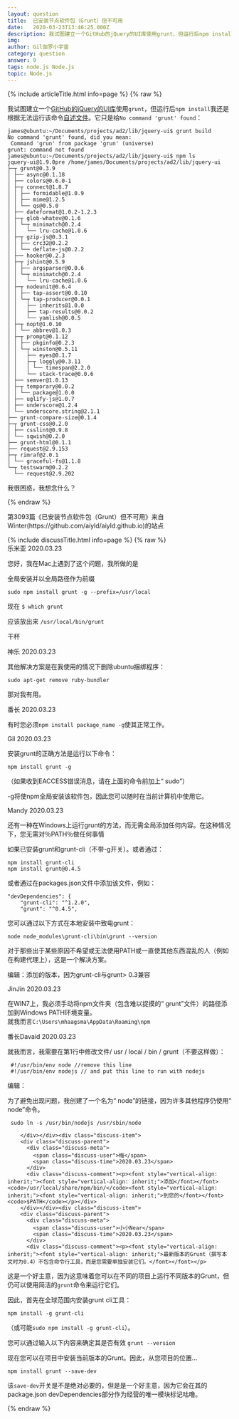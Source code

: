```yaml
---
layout: question
title:  已安装节点软件包（Grunt）但不可用
date:   2020-03-23T13:46:25.000Z
description: 我试图建立一个GitHub的jQuery的UI库使用grunt，但运行后npm install我还是根据无法运行该命令自述文件。它只是给No comman...
img: 
author: Gil伽罗小宇宙
category: question
answer: 9
tags: node.js Node.js
topic: Node.js
---
```

<div class="article-root">
  <div class="article">
    {% include articleTitle.html info=page %}
    {% raw %}
    <div class="article-content"><p><font style="vertical-align: inherit;"><font style="vertical-align: inherit;">我试图建立一个</font></font><a href="https://github.com/jquery/jquery-ui"><font style="vertical-align: inherit;"><font style="vertical-align: inherit;">GitHub的jQuery的UI库</font></font></a><font style="vertical-align: inherit;"><font style="vertical-align: inherit;">使用</font></font><code>grunt</code><font style="vertical-align: inherit;"><font style="vertical-align: inherit;">，但运行后</font></font><code>npm install</code><font style="vertical-align: inherit;"><font style="vertical-align: inherit;">我还是根据无法运行该命令</font></font><a href="https://github.com/jquery/jquery-ui#building-jquery-ui"><font style="vertical-align: inherit;"><font style="vertical-align: inherit;">自述文件</font></font></a><font style="vertical-align: inherit;"><font style="vertical-align: inherit;">。</font><font style="vertical-align: inherit;">它只是给</font></font><code>No command 'grunt' found</code><font style="vertical-align: inherit;"><font style="vertical-align: inherit;">：</font></font></p>

<pre><code>james@ubuntu:~/Documents/projects/ad2/lib/jquery-ui$ grunt build<font></font>
No command 'grunt' found, did you mean:<font></font>
 Command 'grun' from package 'grun' (universe)<font></font>
grunt: command not found<font></font>
james@ubuntu:~/Documents/projects/ad2/lib/jquery-ui$ npm ls<font></font>
jquery-ui@1.9.0pre /home/james/Documents/projects/ad2/lib/jquery-ui<font></font>
├─┬ grunt@0.3.9 <font></font>
│ ├── async@0.1.18 <font></font>
│ ├── colors@0.6.0-1 <font></font>
│ ├─┬ connect@1.8.7 <font></font>
│ │ ├── formidable@1.0.9 <font></font>
│ │ ├── mime@1.2.5 <font></font>
│ │ └── qs@0.5.0 <font></font>
│ ├── dateformat@1.0.2-1.2.3 <font></font>
│ ├─┬ glob-whatev@0.1.6 <font></font>
│ │ └─┬ minimatch@0.2.4 <font></font>
│ │   └── lru-cache@1.0.6 <font></font>
│ ├─┬ gzip-js@0.3.1 <font></font>
│ │ ├── crc32@0.2.2 <font></font>
│ │ └── deflate-js@0.2.2 <font></font>
│ ├── hooker@0.2.3 <font></font>
│ ├─┬ jshint@0.5.9 <font></font>
│ │ ├── argsparser@0.0.6 <font></font>
│ │ └─┬ minimatch@0.2.4 <font></font>
│ │   └── lru-cache@1.0.6 <font></font>
│ ├─┬ nodeunit@0.6.4 <font></font>
│ │ ├── tap-assert@0.0.10 <font></font>
│ │ └─┬ tap-producer@0.0.1 <font></font>
│ │   ├── inherits@1.0.0 <font></font>
│ │   ├── tap-results@0.0.2 <font></font>
│ │   └── yamlish@0.0.5 <font></font>
│ ├─┬ nopt@1.0.10 <font></font>
│ │ └── abbrev@1.0.3 <font></font>
│ ├─┬ prompt@0.1.12 <font></font>
│ │ ├── pkginfo@0.2.3 <font></font>
│ │ └─┬ winston@0.5.11 <font></font>
│ │   ├── eyes@0.1.7 <font></font>
│ │   ├─┬ loggly@0.3.11 <font></font>
│ │   │ └── timespan@2.2.0 <font></font>
│ │   └── stack-trace@0.0.6 <font></font>
│ ├── semver@1.0.13 <font></font>
│ ├─┬ temporary@0.0.2 <font></font>
│ │ └── package@1.0.0 <font></font>
│ ├── uglify-js@1.0.7 <font></font>
│ ├── underscore@1.2.4 <font></font>
│ └── underscore.string@2.1.1 <font></font>
├── grunt-compare-size@0.1.4 <font></font>
├─┬ grunt-css@0.2.0 <font></font>
│ ├── csslint@0.9.8 <font></font>
│ └── sqwish@0.2.0 <font></font>
├── grunt-html@0.1.1 <font></font>
├── request@2.9.153 <font></font>
├─┬ rimraf@2.0.1 <font></font>
│ └── graceful-fs@1.1.8 <font></font>
└─┬ testswarm@0.2.2 <font></font>
  └── request@2.9.202 <font></font>
</code></pre>

<p><font style="vertical-align: inherit;"><font style="vertical-align: inherit;">我很困惑，我想念什么？</font></font></p></div>
    {% endraw %}
  </div>
  <p class="winter_mark">第3093篇《已安装节点软件包（Grunt）但不可用》来自Winter(https://github.com/aiyld/aiyld.github.io)的站点</p>
  <div class="discuss-wrapper">
    {% include discussTitle.html info=page %}
    {% raw %}
    <div class="discuss-item">
        <div class="discuss-parent">
          <div class="discuss-meta">
            <span class="discuss-user">乐米亚</span>
            <span class="discuss-time">2020.03.23</span>
          </div>
          <div class="discuss-comment"><p><font style="vertical-align: inherit;"><font style="vertical-align: inherit;">您好，我在Mac上遇到了这个问题，我所做的是</font></font></p>

<p><font style="vertical-align: inherit;"><font style="vertical-align: inherit;">全局安装并以全局路径作为前缀</font></font></p>

<pre><code>sudo npm install grunt -g --prefix=/usr/local
</code></pre>

<p><font style="vertical-align: inherit;"><font style="vertical-align: inherit;">现在 
</font></font><code>$ which grunt</code></p>

<p><font style="vertical-align: inherit;"><font style="vertical-align: inherit;">应该放出来 
</font></font><code>/usr/local/bin/grunt</code></p>

<p><font style="vertical-align: inherit;"><font style="vertical-align: inherit;">干杯</font></font></p></div>
        </div></div><div class="discuss-item">
        <div class="discuss-parent">
          <div class="discuss-meta">
            <span class="discuss-user">神乐</span>
            <span class="discuss-time">2020.03.23</span>
          </div>
          <div class="discuss-comment"><p><font style="vertical-align: inherit;"><font style="vertical-align: inherit;">其他解决方案是在我使用的情况下删除ubuntu捆绑程序：</font></font></p>

<pre><code>sudo apt-get remove ruby-bundler 
</code></pre>

<p><font style="vertical-align: inherit;"><font style="vertical-align: inherit;">那对我有用。</font></font></p></div>
        </div></div><div class="discuss-item">
        <div class="discuss-parent">
          <div class="discuss-meta">
            <span class="discuss-user">番长</span>
            <span class="discuss-time">2020.03.23</span>
          </div>
          <div class="discuss-comment"><p><font style="vertical-align: inherit;"><font style="vertical-align: inherit;">有时您必须</font></font><code>npm install package_name -g</code><font style="vertical-align: inherit;"><font style="vertical-align: inherit;">使其正常工作。</font></font></p></div>
        </div></div><div class="discuss-item">
        <div class="discuss-parent">
          <div class="discuss-meta">
            <span class="discuss-user">Gil</span>
            <span class="discuss-time">2020.03.23</span>
          </div>
          <div class="discuss-comment"><p><font style="vertical-align: inherit;"><font style="vertical-align: inherit;">安装grunt的正确方法是运行以下命令：</font></font></p>

<pre><code>npm install grunt -g
</code></pre>

<p><font style="vertical-align: inherit;"><font style="vertical-align: inherit;">（如果收到EACCESS错误消息，请在上面的命令前加上“ sudo”）</font></font></p>

<p><font style="vertical-align: inherit;"><font style="vertical-align: inherit;">-g将使npm全局安装该软件包，因此您可以随时在当前计算机中使用它。</font></font></p></div>
        </div></div><div class="discuss-item">
        <div class="discuss-parent">
          <div class="discuss-meta">
            <span class="discuss-user">Mandy</span>
            <span class="discuss-time">2020.03.23</span>
          </div>
          <div class="discuss-comment"><p><font style="vertical-align: inherit;"><font style="vertical-align: inherit;">还有一种在Windows上运行grunt的方法，而无需全局添加任何内容。</font><font style="vertical-align: inherit;">在这种情况下，您无需对％PATH％做任何事情</font></font></p>

<p><font style="vertical-align: inherit;"><font style="vertical-align: inherit;">如果已安装grunt和grunt-cli（不带-g开关）。</font><font style="vertical-align: inherit;">或者通过：</font></font></p>

<pre><code>npm install grunt-cli<font></font>
npm install grunt@0.4.5<font></font>
</code></pre>

<p><font style="vertical-align: inherit;"><font style="vertical-align: inherit;">或者通过在packages.json文件中添加该文件，例如：</font></font></p>

<pre class="lang-js prettyprint-override"><code>"devDependencies": {<font></font>
    "grunt-cli": "^1.2.0",<font></font>
    "grunt": "^0.4.5",<font></font>
</code></pre>

<p><font style="vertical-align: inherit;"><font style="vertical-align: inherit;">您可以通过以下方式在本地安装中致电grunt：</font></font></p>

<pre class="lang-sh prettyprint-override"><code>node node_modules\grunt-cli\bin\grunt --version
</code></pre>

<p><font style="vertical-align: inherit;"><font style="vertical-align: inherit;">对于那些出于某些原因不希望或无法使用PATH或一直使其他东西混乱的人（例如在构建代理上），这是一个解决方案。</font></font></p>

<p><font style="vertical-align: inherit;"><font style="vertical-align: inherit;">编辑：添加的版本，因为grunt-cli与grunt&gt; 0.3兼容</font></font></p></div>
        </div></div><div class="discuss-item">
        <div class="discuss-parent">
          <div class="discuss-meta">
            <span class="discuss-user">JinJin</span>
            <span class="discuss-time">2020.03.23</span>
          </div>
          <div class="discuss-comment"><p><font style="vertical-align: inherit;"><font style="vertical-align: inherit;">在WIN7上，我必须手动将npm文件夹（包含难以捉摸的“ grunt”文件）的路径添加到Windows PATH环境变量。</font></font><br><font style="vertical-align: inherit;"><font style="vertical-align: inherit;">
就我而言</font></font><code>C:\Users\mhaagsma\AppData\Roaming\npm</code></p></div>
        </div></div><div class="discuss-item">
        <div class="discuss-parent">
          <div class="discuss-meta">
            <span class="discuss-user">番长Davaid</span>
            <span class="discuss-time">2020.03.23</span>
          </div>
          <div class="discuss-comment"><p><font style="vertical-align: inherit;"><font style="vertical-align: inherit;">就我而言，我需要在第1行中修改文件/ usr / local / bin / grunt（不要这样做）：</font></font></p>

<pre><code> #!/usr/bin/env node //remove this line<font></font>
 #!/usr/bin/env nodejs // and put this line to run with nodejs<font></font>
</code></pre>

<p><font style="vertical-align: inherit;"><font style="vertical-align: inherit;">编辑：</font></font></p>

<p><font style="vertical-align: inherit;"><font style="vertical-align: inherit;">为了避免出现问题，我创建了一个名为“ node”的链接，因为许多其他程序仍使用“ node”命令。</font></font></p>

<pre><code> sudo ln -s /usr/bin/nodejs /usr/sbin/node
</code></pre></div>
        </div></div><div class="discuss-item">
        <div class="discuss-parent">
          <div class="discuss-meta">
            <span class="discuss-user">梅</span>
            <span class="discuss-time">2020.03.23</span>
          </div>
          <div class="discuss-comment"><p><font style="vertical-align: inherit;"><font style="vertical-align: inherit;">添加</font></font><code>/usr/local/share/npm/bin/</code><font style="vertical-align: inherit;"><font style="vertical-align: inherit;">到您的</font></font><code>$PATH</code></p></div>
        </div></div><div class="discuss-item">
        <div class="discuss-parent">
          <div class="discuss-meta">
            <span class="discuss-user">小小Near</span>
            <span class="discuss-time">2020.03.23</span>
          </div>
          <div class="discuss-comment"><p><font style="vertical-align: inherit;"><font style="vertical-align: inherit;">最新版本的Grunt（撰写本文时为0.4）不包含命令行工具，而是您需要单独安装它们。</font></font></p>

<p><font style="vertical-align: inherit;"><font style="vertical-align: inherit;">这是一个好主意，因为这意味着您可以在不同的项目上运行不同版本的Grunt，但仍可以使用简洁的</font></font><code>grunt</code><font style="vertical-align: inherit;"><font style="vertical-align: inherit;">命令来运行它们。</font></font></p>

<p><font style="vertical-align: inherit;"><font style="vertical-align: inherit;">因此，首先在全球范围内安装grunt cli工具：</font></font></p>

<pre><code>npm install -g grunt-cli
</code></pre>

<p><font style="vertical-align: inherit;"><font style="vertical-align: inherit;">（或可能</font></font><code>sudo npm install -g grunt-cli</code><font style="vertical-align: inherit;"><font style="vertical-align: inherit;">）。</font></font></p>

<p><font style="vertical-align: inherit;"><font style="vertical-align: inherit;">您可以通过输入以下内容来确定其是否有效 </font></font><code>grunt --version</code></p>

<p><font style="vertical-align: inherit;"><font style="vertical-align: inherit;">现在您可以在项目中安装当前版本的Grunt。</font><font style="vertical-align: inherit;">因此，从您项目的位置...</font></font></p>

<pre><code>npm install grunt --save-dev
</code></pre>

<p><font style="vertical-align: inherit;"><font style="vertical-align: inherit;">该</font></font><code>save-dev</code><font style="vertical-align: inherit;"><font style="vertical-align: inherit;">开关是不是绝对必要的，但是是一个好主意，因为它会在其的package.json devDependencies部分作为经营的唯一模块标记咕噜。</font></font></p></div>
        </div></div>
    {% endraw %}
  </div>
<div>
